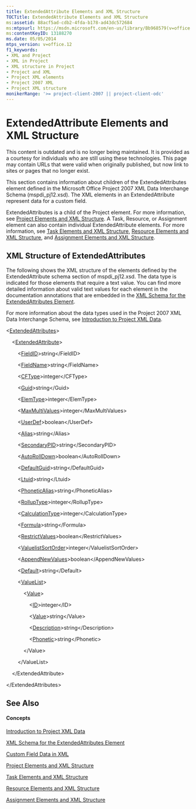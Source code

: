 ```yaml
---
title: ExtendedAttribute Elements and XML Structure
TOCTitle: ExtendedAttribute Elements and XML Structure
ms:assetid: 88acf5ad-cdb2-4fda-b178-ad43dc572684
ms:mtpsurl: https://msdn.microsoft.com/en-us/library/Bb968579(v=office.12)
ms:contentKeyID: 13188270
ms.date: 05/05/2014
mtps_version: v=office.12
f1_keywords:
- XML and Project
- XML in Project
- XML structure in Project
- Project and XML
- Project XML elements
- Project 2007 XML
- Project XML structure
monikerRange: '>= project-client-2007 || project-client-odc'
---
```


# ExtendedAttribute Elements and XML Structure

This content is outdated and is no longer being maintained. It is provided as a courtesy for individuals who are still using these technologies. This page may contain URLs that were valid when originally published, but now link to sites or pages that no longer exist.

This section contains information about children of the ExtendedAttributes element defined in the Microsoft Office Project 2007 XML Data Interchange Schema (mspdi\_pj12.xsd). The XML elements in an ExtendedAttribute represent data for a custom field.

ExtendedAttributes is a child of the Project element. For more information, see [Project Elements and XML Structure](bb968439\(v=office.12\).md). A Task, Resource, or Assignment element can also contain individual ExtendedAttribute elements. For more information, see [Task Elements and XML Structure](bb968475\(v=office.12\).md), [Resource Elements and XML Structure](bb968445\(v=office.12\).md), and [Assignment Elements and XML Structure](bb968738\(v=office.12\).md).

## XML Structure of ExtendedAttributes

The following shows the XML structure of the elements defined by the ExtendedAttribute schema section of mspdi\_pj12.xsd. The data type is indicated for those elements that require a text value. You can find more detailed information about valid text values for each element in the documentation annotations that are embedded in the [XML Schema for the ExtendedAttributes Element](bb968705\(v=office.12\).md).

For more information about the data types used in the Project 2007 XML Data Interchange Schema, see [Introduction to Project XML Data](bb968652\(v=office.12\).md).

\<[ExtendedAttributes](bb968426\(v=office.12\).md)\>

    \<[ExtendedAttribute](bb968669\(v=office.12\).md)\>

        \<[FieldID](bb968474\(v=office.12\).md)\>string\</FieldID\>

        \<[FieldName](bb968619\(v=office.12\).md)\>string\</FieldName\>

        \<[CFType](bb968675\(v=office.12\).md)\>integer\</CFType\>

        \<[Guid](bb968441\(v=office.12\).md)\>string\</Guid\>

        \<[ElemType](bb968655\(v=office.12\).md)\>integer\</ElemType\>

        \<[MaxMultiValues](bb968512\(v=office.12\).md)\>integer\</MaxMultiValues\>

        \<[UserDef](bb968649\(v=office.12\).md)\>boolean\</UserDef\>

        \<[Alias](bb968395\(v=office.12\).md)\>string\</Alias\>

        \<[SecondaryPID](bb968460\(v=office.12\).md)\>string\</SecondaryPID\>

        \<[AutoRollDown](bb968428\(v=office.12\).md)\>boolean\</AutoRollDown\>

        \<[DefaultGuid](bb968436\(v=office.12\).md)\>string\</DefaultGuid\>

        \<[Ltuid](bb968607\(v=office.12\).md)\>string\</Ltuid\>

        \<[PhoneticAlias](bb968672\(v=office.12\).md)\>string\</PhoneticAlias\>

        \<[RollupType](bb968480\(v=office.12\).md)\>integer\</RollupType\>

        \<[CalculationType](bb968490\(v=office.12\).md)\>integer\</CalculationType\>

        \<[Formula](bb968523\(v=office.12\).md)\>string\</Formula\>

        \<[RestrictValues](bb968626\(v=office.12\).md)\>boolean\</RestrictValues\>

        \<[ValuelistSortOrder](bb968427\(v=office.12\).md)\>integer\</ValuelistSortOrder\>

        \<[AppendNewValues](bb968723\(v=office.12\).md)\>boolean\</AppendNewValues\>

        \<[Default](bb968745\(v=office.12\).md)\>string\</Default\>

        \<[ValueList](bb968702\(v=office.12\).md)\>

            \<[Value](bb968696\(v=office.12\).md)\>

                \<[ID](bb968437\(v=office.12\).md)\>integer\</ID\>

                \<[Value](bb968696\(v=office.12\).md)\>string\</Value\>

                \<[Description](bb968567\(v=office.12\).md)\>string\</Description\>

                \<[Phonetic](bb968486\(v=office.12\).md)\>string\</Phonetic\>

            \</Value\>

        \</ValueList\>

    \</ExtendedAttribute\>

\</ExtendedAttributes\>

## See Also

#### Concepts

[Introduction to Project XML Data](bb968652\(v=office.12\).md)

[XML Schema for the ExtendedAttributes Element](bb968705\(v=office.12\).md)

[Custom Field Data in XML](bb968687\(v=office.12\).md)

[Project Elements and XML Structure](bb968439\(v=office.12\).md)

[Task Elements and XML Structure](bb968475\(v=office.12\).md)

[Resource Elements and XML Structure](bb968445\(v=office.12\).md)

[Assignment Elements and XML Structure](bb968738\(v=office.12\).md)

